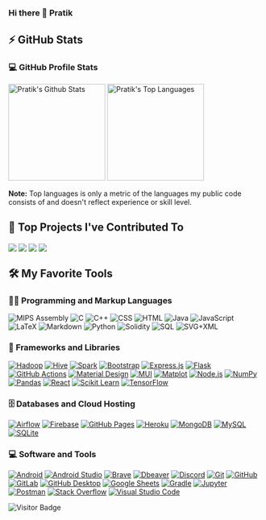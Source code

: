 ### Hi there 👋 Pratik

## ⚡ GitHub Stats

  <h3>💻 GitHub Profile Stats</h3>

  <a href="#"><img alt="Pratik's Github Stats" src="https://denvercoder1-github-readme-stats.vercel.app/api/?username=ppatil002&show_icons=true&include_all_commits=true&count_private=true&theme=gruvbox&hide_border=false&bg_color=1F222E&title_color=F85D7F&icon_color=F8D866" height="192px"/></a>
  <a href="#"><img alt="Pratik's Top Languages" src="https://denvercoder1-github-readme-stats.vercel.app/api/top-langs/?username=ppatil002&langs_count=8&layout=compact&theme=gruvbox&hide_border=false&bg_color=1F222E&title_color=F85D7F&icon_color=F8D866,Roff" height="192px"/></a>
  <br/>

  <b>Note:</b> Top languages is only a metric of the languages my public code consists of and doesn't reflect experience or skill level.

<summary><h2>📕 Top Projects I've Contributed To</h2></summary>
<!-- Repo info cards - https://github.com/anuraghazra/github-readme-stats -->
  <!-- Small repo cards (fork) - https://github.com/DenverCoder1/github-readme-stats -->

<p align=centre>
<a href="https://github.com/ppatil002/Club_Recommendation_System" target="_blank"><img align="center" src="https://github-readme-stats.vercel.app/api/pin/?username=ppatil002&repo=Club_Recommendation_System&theme=gruvbox"></a>
<a href="https://github.com/ppatil002/Text-Editor-DSA1-Mini-Project" target="_blank"><img align="center" src="https://github-readme-stats.vercel.app/api/pin/?username=ppatil002&repo=Text-Editor-DSA1-Mini-Project&theme=gruvbox"></a>
<a href="https://github.com/ppatil002/VR_Connect" target="_blank"><img align="center" src="https://github-readme-stats.vercel.app/api/pin/?username=ppatil002&repo=VR_Connect&theme=gruvbox"></a>  
<a href="https://github.com/ppatil002/ToDoList" target="_blank"><img align="center" src="https://github-readme-stats.vercel.app/api/pin/?username=ppatil002&repo=ToDoList&theme=gruvbox"></a>
</p>

<!--<details> --> 
  <summary><h2>🛠️ My Favorite Tools</h2></summary>
  <!-- Some badges are from https://github.com/Ileriayo/markdown-badges 
  <a href="#"><img alt="GitLab Cl" src="https://img.shields.io/badge/gitlab%20ci-%23181717.svg?style=for-the-badge&logo=gitlab&logoColor=white"></a> 
  style=for-the-badge to change the style-->

  <h3>👨‍💻 Programming and Markup Languages</h3>

  <p>
      <img alt="MIPS Assembly" src="https://custom-icon-badges.demolab.com/badge/Assembly-525252.svg?logo=asm-hex&logoColor=white">
      <img alt="C" src="https://custom-icon-badges.demolab.com/badge/C-03599C.svg?logo=c-in-hexagon&logoColor=white">
      <img alt="C++" src="https://custom-icon-badges.demolab.com/badge/C++-9C033A.svg?logo=cpp2&logoColor=white">
      <img alt="CSS" src="https://img.shields.io/badge/CSS-1572B6.svg?logo=css3&logoColor=white">
      <img alt="HTML" src="https://img.shields.io/badge/HTML-E34F26.svg?logo=html5&logoColor=white">
      <img alt="Java" src="https://custom-icon-badges.demolab.com/badge/Java-007396.svg?logo=java&logoColor=white">
      <img alt="JavaScript" src="https://img.shields.io/badge/JavaScript-F7DF1E.svg?logo=javascript&logoColor=black">
      <img alt="LaTeX" src="https://img.shields.io/badge/LaTeX-008080.svg?logo=LaTeX&logoColor=white">
      <img alt="Markdown" src="https://img.shields.io/badge/Markdown-000000.svg?logo=markdown&logoColor=white">
      <img alt="Python" src="https://img.shields.io/badge/Python-14354C.svg?logo=python&logoColor=white">
      <img alt="Solidity" src="https://img.shields.io/badge/Solidity-363636.svg?logo=Solidity&logoColor=white">
      <img alt="SQL" src="https://custom-icon-badges.demolab.com/badge/SQL-025E8C.svg?logo=database&logoColor=white">
      <img alt="SVG+XML" src="https://img.shields.io/badge/SVG%2BXML-e0982c.svg?logo=svg&logoColor=white">
  </p>

  <h3>🧰 Frameworks and Libraries</h3>

  <p>
      <a href="#"><img alt="Hadoop" src ="https://img.shields.io/badge/Apache%20Hadoop-66CCFF.svg?&logo=Apache-Hadoop&logoColor=black"></a>
      <a href="#"><img alt="Hive" src ="https://img.shields.io/badge/Apache%20Hive-FDEE21.svg?logo=Apache-Hive&logoColor=black"></a>
      <a href="#"><img alt="Spark" src ="https://img.shields.io/badge/Apache%20Spark-E25A1C.svg?logo=Apache-Spark&logoColor=white"></a>
      <a href="#"><img alt="Bootstrap" src="https://img.shields.io/badge/Bootstrap-7952B3.svg?logo=bootstrap&logoColor=white"></a>
      <a href="#"><img alt="Express.js" src="https://img.shields.io/badge/Express.js-404d59.svg?logo=express&logoColor=white"></a>
      <a href="#"><img alt="Flask" src="https://img.shields.io/badge/Flask-000000.svg?logo=flask&logoColor=white"></a>
      <a href="#"><img alt="GitHub Actions" src="https://img.shields.io/badge/GitHub%20Actions-2671E5.svg?logo=github%20actions&logoColor=white"></a>
      <a href="#"><img alt="Material Design" src="https://img.shields.io/badge/Material%20Design-0081CB.svg?logo=material-design&logoColor=white"></a>
      <a href="#"><img alt="MUI" src="https://img.shields.io/badge/MUI-007FFF.svg?logo=MUI&logoColor=white"></a>
      <a href="#"><img alt="Matplot" src="https://img.shields.io/badge/Matplotlib-%23ffffff.svg?logo=Matplotlib&logoColor=white"></a>
      <a href="#"><img alt="Node.js" src="https://img.shields.io/badge/Node.js-43853D.svg?logo=node.js&logoColor=white"></a>
      <a href="#"><img alt="NumPy" src="https://img.shields.io/badge/Numpy-013243.svg?logo=numpy&logoColor=white"></a>
      <a href="#"><img alt="Pandas" src="https://img.shields.io/badge/Pandas-150458.svg?logo=pandas&logoColor=white"></a>
      <a href="#"><img alt="React" src="https://img.shields.io/badge/React-20232a.svg?logo=react&logoColor=%2361DAFB"></a>
      <a href="#"><img alt="Scikit Learn" src="https://img.shields.io/badge/scikitlearn-F7931E.svg?logo=scikit-learn&logoColor=white"></a>
      <a href="#"><img alt="TensorFlow" src="https://img.shields.io/badge/TensorFlow-FF6F00.svg?logo=TensorFlow&logoColor=white"></a>
  </p>

  <h3>🗄️ Databases and Cloud Hosting</h3>

  <p>
      <a href="#"><img alt="Airflow" src ="https://img.shields.io/badge/Apache%20Airflow-017CEE.svg?logo=Apache-Airflow&logoColor=white"></a>
      <a href="#"><img alt="Firebase" src ="https://img.shields.io/badge/Firebase-FFCA28.svg?&logo=Firebase&logoColor=white"></a>
      <a href="#"><img alt="GitHub Pages" src="https://img.shields.io/badge/GitHub%20Pages-327FC7.svg?logo=github&logoColor=white"></a>
      <a href="#"><img alt="Heroku" src="https://img.shields.io/badge/Heroku-430098.svg?logo=heroku&logoColor=white"></a>
      <a href="#"><img alt="MongoDB" src ="https://img.shields.io/badge/MongoDB-4ea94b.svg?logo=mongodb&logoColor=white"></a>
      <a href="#"><img alt="MySQL" src="https://img.shields.io/badge/MySQL-00f.svg?logo=mysql&logoColor=white"></a>
      <a href="#"><img alt="SQLite" src ="https://img.shields.io/badge/SQLite-07405e.svg?logo=sqlite&logoColor=white"></a>
  </p>

  <h3>💻 Software and Tools</h3>

  <p>
      <a href="#"><img alt="Android" src="https://img.shields.io/badge/Android-3DDC84?logo=android&logoColor=white"></a>
      <a href="#"><img alt="Android Studio" src="https://img.shields.io/badge/Android%20Studio-008678.svg?logo=android-studio&logoColor=white"></a>
      <a href="#"><img alt="Brave" src="https://img.shields.io/badge/-Brave-FB542B?logo=brave&logoColor=white"></a>
      <a href="#"><img alt="Dbeaver" src="https://custom-icon-badges.demolab.com/badge/-Dbeaver-372923?logo=dbeaver-mono&logoColor=white"></a>
      <a href="#"><img alt="Discord" src="https://img.shields.io/badge/-Discord-5865F2.svg?logo=discord&logoColor=white"></a>
      <a href="#"><img alt="Git" src="https://img.shields.io/badge/Git-F05033.svg?logo=git&logoColor=white"></a>
      <a href="#"><img alt="GitHub" src="https://img.shields.io/badge/GitHub-181717.svg?logo=GitHub&logoColor=white"></a>
      <a href="#"><img alt="GitLab" src="https://img.shields.io/badge/GitLab-FC6D26.svg?&logo=GitLab&logoColor=white"></a>
      <a href="#"><img alt="GitHub Desktop" src="https://img.shields.io/badge/GitHub%20Desktop-8034A9.svg?logo=github&logoColor=white"></a>
      <a href="#"><img alt="Google Sheets" src="https://img.shields.io/badge/Sheets-34A853.svg?logo=google%20sheets&logoColor=white"></a>
      <a href="#"><img alt="Gradle" src="https://img.shields.io/badge/Gradle-02303A.svg?logo=Gradle&logoColor=white"></a>
      <a href="#"><img alt="Jupyter" src="https://img.shields.io/badge/Jupyter-F37626.svg?logo=Jupyter&logoColor=white"></a>
      <a href="#"><img alt="Postman" src="https://img.shields.io/badge/Postman-FF6C37?logo=postman&logoColor=white"></a>
      <a href="#"><img alt="Stack Overflow" src="https://img.shields.io/badge/-Stack%20Overflow-FE7A16?logo=stack-overflow&logoColor=white"></a>
      <a href="#"><img alt="Visual Studio Code" src="https://img.shields.io/badge/Visual%20Studio%20Code-0078d7.svg?logo=visual-studio-code&logoColor=white"></a>
  </p>
<!-- </details> -->




![Visitor Badge](https://visitor-badge.laobi.icu/badge?page_id=ppatil002.ppatil002)
